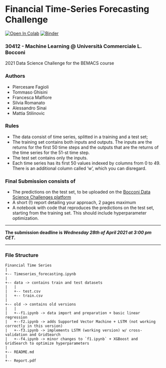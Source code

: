 # Financial Time-Series Forecasting Challenge
[![Open In Colab](https://colab.research.google.com/assets/colab-badge.svg)](https://colab.research.google.com/github/googlecolab/colabtools/blob/master/TimeSeries_Forecasting.ipynb)
[![Binder](https://mybinder.org/badge_logo.svg)](https://mybinder.org/v2/gh/tommasoghisini/FinancialTimeSeriesForecasting/HEAD?filepath=TimeSeries_Forecasting.ipynb)

### **30412 - Machine Learning @ Università Commerciale L. Bocconi**

2021 Data Science Challenge for the BEMACS course

### Authors
- Piercesare Fagioli
- Tommaso Ghisini
- Francesca Malfiore
- Silvia Romanato
- Alessandro Sinai
- Mattia Stilinovic


### Rules
- The data consist of time series, splitted in a training and a test set;
- The training set contains both inputs and outputs. The inputs are the returns for the first 50 time steps and the outputs that are the returns of the time series for the 51-st time step.
- The test set contains only the inputs.
- Each time series has its first 50 values indexed by columns from 0 to 49. There is an additional column called ‘w’, which you can disregard.

### Final Submission consists of
- The predictions on the test set, to be uploaded on the [Bocconi Data Science Challenges platform](http://data-science-challenges.unibocconi.it)
- A short (!) report detailing your approach, 2 pages maximum
- A notebook with code that reproduces the predictions on the
test set, starting from the training set. This should include hyperparameter optimization.

-----
**The submission deadline is _Wednesday 28th of April 2021 at 3:00 pm CET_.**

-----

### File Structure
```
Financial Time Series
|
+-- Timeseries_forecasting.ipynb
|
+-- data -> contains train and test datasets
|   |
|   +-- test.csv
|   +-- train.csv 
|
+-- old -> contains old versions
|   |
|   +--f1.ipynb -> data import and preparation + basic linear regression
|   +--f2.ipynb -> adds Supported Vector Machine + LSTM (not working correctly in this version)
|   +--f3.ipynb -> implements LSTM (working version) w/ cross-validation and GridSearch
|   +--f4.ipynb -> minor changes to `f1.ipynb` + XGBoost and GridSearch to optimize hyperparameters
|
+-- README.md
|
+-- Report.pdf

```
